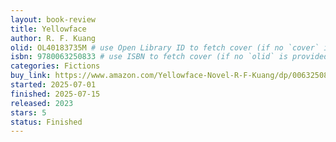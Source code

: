```yaml
---
layout: book-review
title: Yellowface
author: R. F. Kuang
olid: OL40183735M # use Open Library ID to fetch cover (if no `cover` is provided)
isbn: 9780063250833 # use ISBN to fetch cover (if no `olid` is provided, dashes are optional)
categories: Fictions
buy_link: https://www.amazon.com/Yellowface-Novel-R-F-Kuang/dp/0063250837
started: 2025-07-01
finished: 2025-07-15
released: 2023
stars: 5
status: Finished
---
```


